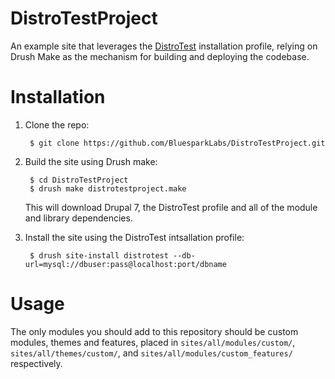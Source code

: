 DistroTestProject
=================

An example site that leverages the [DistroTest](https://github.com/BluesparkLabs/DistroTest)
installation profile, relying on Drush Make as the mechanism for building and deploying the codebase.

Installation
============

1. Clone the repo:

        $ git clone https://github.com/BluesparkLabs/DistroTestProject.git

2. Build the site using Drush make:

        $ cd DistroTestProject
        $ drush make distrotestproject.make

    This will download Drupal 7, the DistroTest profile and all of the module and library dependencies.
    
3. Install the site using the DistroTest intsallation profile:

        $ drush site-install distrotest --db-url=mysql://dbuser:pass@localhost:port/dbname

Usage
=====

The only modules you should add to this repository should be custom modules, 
themes and features, placed in `sites/all/modules/custom/`, `sites/all/themes/custom/`,
and `sites/all/modules/custom_features/` respectively.

